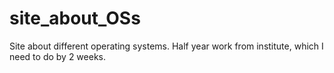 # site_about_OSs
Site about different operating systems. Half year work from institute, which I need to do by 2 weeks.
